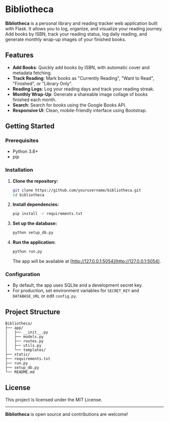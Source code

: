# Bibliotheca

**Bibliotheca** is a personal library and reading tracker web application built with Flask. It allows you to log, organize, and visualize your reading journey. Add books by ISBN, track your reading status, log daily reading, and generate monthly wrap-up images of your finished books.

## Features

- **Add Books**: Quickly add books by ISBN, with automatic cover and metadata fetching.
- **Track Reading**: Mark books as "Currently Reading", "Want to Read", "Finished", or "Library Only".
- **Reading Logs**: Log your reading days and track your reading streak.
- **Monthly Wrap-Up**: Generate a shareable image collage of books finished each month.
- **Search**: Search for books using the Google Books API.
- **Responsive UI**: Clean, mobile-friendly interface using Bootstrap.

## Getting Started

### Prerequisites

- Python 3.8+
- pip

### Installation

1. **Clone the repository:**
   ```sh
   git clone https://github.com/yourusername/bibliotheca.git
   cd bibliotheca
   ```

2. **Install dependencies:**
   ```sh
   pip install -r requirements.txt
   ```

3. **Set up the database:**
   ```sh
   python setup_db.py
   ```

4. **Run the application:**
   ```sh
   python run.py
   ```
   The app will be available at [http://127.0.0.1:5054](http://127.0.0.1:5054).

### Configuration

- By default, the app uses SQLite and a development secret key.
- For production, set environment variables for `SECRET_KEY` and `DATABASE_URL` or edit `config.py`.

## Project Structure

```
Bibliotheca/
├── app/
│   ├── __init__.py
│   ├── models.py
│   ├── routes.py
│   ├── utils.py
│   └── templates/
├── static/
├── requirements.txt
├── run.py
├── setup_db.py
└── README.md
```

## License

This project is licensed under the MIT License.

---

**Bibliotheca** is open source and contributions are welcome!